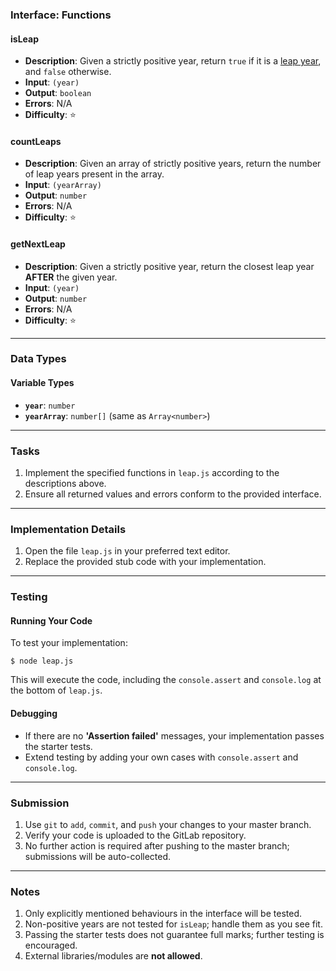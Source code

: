 ### Interface: Functions

#### isLeap
- **Description**: Given a strictly positive year, return `true` if it is a [leap year](https://en.wikipedia.org/w/index.php?title=Leap_year&oldid=1130382965#Algorithm_for_Gregorian_leap_year), and `false` otherwise.
- **Input**: `(year)`
- **Output**: `boolean`
- **Errors**: N/A
- **Difficulty**: ⭐

#### countLeaps
- **Description**: Given an array of strictly positive years, return the number of leap years present in the array.
- **Input**: `(yearArray)`
- **Output**: `number`
- **Errors**: N/A
- **Difficulty**: ⭐

#### getNextLeap
- **Description**: Given a strictly positive year, return the closest leap year **AFTER** the given year.
- **Input**: `(year)`
- **Output**: `number`
- **Errors**: N/A
- **Difficulty**: ⭐

---

### Data Types

#### Variable Types
- **`year`**: `number`
- **`yearArray`**: `number[]` (same as `Array<number>`)

---

### Tasks

1. Implement the specified functions in `leap.js` according to the descriptions above.
2. Ensure all returned values and errors conform to the provided interface.

---

### Implementation Details

1. Open the file `leap.js` in your preferred text editor.
2. Replace the provided stub code with your implementation.

---

### Testing

#### Running Your Code
To test your implementation:
```shell
$ node leap.js
```
This will execute the code, including the `console.assert` and `console.log` at the bottom of `leap.js`.

#### Debugging
- If there are no **'Assertion failed'** messages, your implementation passes the starter tests.
- Extend testing by adding your own cases with `console.assert` and `console.log`.

---

### Submission

1. Use `git` to `add`, `commit`, and `push` your changes to your master branch.
2. Verify your code is uploaded to the GitLab repository.
3. No further action is required after pushing to the master branch; submissions will be auto-collected.

---

### Notes

1. Only explicitly mentioned behaviours in the interface will be tested.
2. Non-positive years are not tested for `isLeap`; handle them as you see fit.
3. Passing the starter tests does not guarantee full marks; further testing is encouraged.
4. External libraries/modules are **not allowed**.
